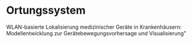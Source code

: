 # Ortungssystem
WLAN-basierte Lokalisierung medizinischer Geräte in Krankenhäusern: Modellentwicklung zur Gerätebewegungsvorhersage und Visualisierung"
